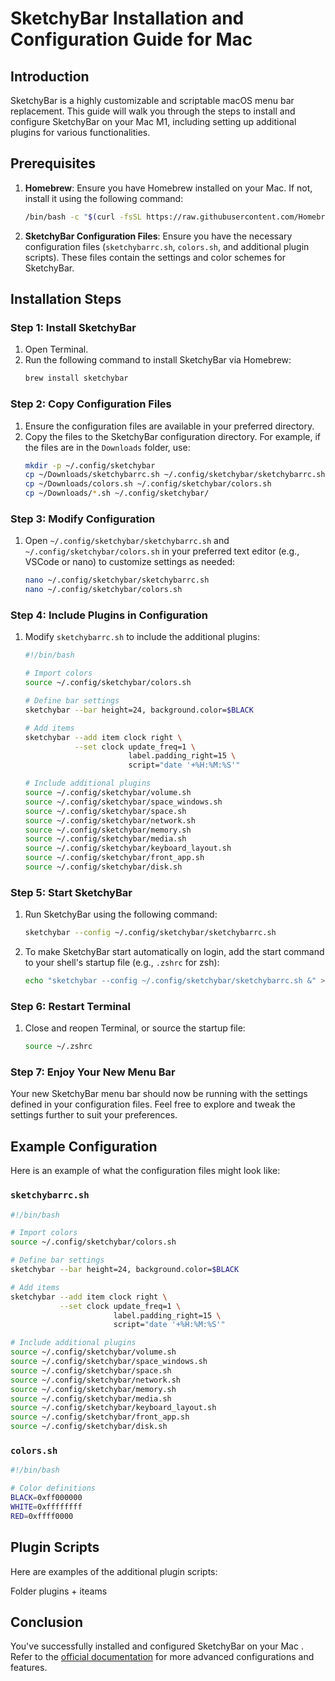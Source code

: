 # SketchyBar Installation and Configuration Guide for Mac

## Introduction

SketchyBar is a highly customizable and scriptable macOS menu bar replacement. This guide will walk you through the steps to install and configure SketchyBar on your Mac M1, including setting up additional plugins for various functionalities.

## Prerequisites

1. **Homebrew**: Ensure you have Homebrew installed on your Mac. If not, install it using the following command:
    ```bash
    /bin/bash -c "$(curl -fsSL https://raw.githubusercontent.com/Homebrew/install/HEAD/install.sh)"
    ```

2. **SketchyBar Configuration Files**: Ensure you have the necessary configuration files (`sketchybarrc.sh`, `colors.sh`, and additional plugin scripts). These files contain the settings and color schemes for SketchyBar.

## Installation Steps

### Step 1: Install SketchyBar

1. Open Terminal.
2. Run the following command to install SketchyBar via Homebrew:
    ```bash
    brew install sketchybar
    ```

### Step 2: Copy Configuration Files

1. Ensure the configuration files are available in your preferred directory.
2. Copy the files to the SketchyBar configuration directory. For example, if the files are in the `Downloads` folder, use:
    ```bash
    mkdir -p ~/.config/sketchybar
    cp ~/Downloads/sketchybarrc.sh ~/.config/sketchybar/sketchybarrc.sh
    cp ~/Downloads/colors.sh ~/.config/sketchybar/colors.sh
    cp ~/Downloads/*.sh ~/.config/sketchybar/
    ```

### Step 3: Modify Configuration

1. Open `~/.config/sketchybar/sketchybarrc.sh` and `~/.config/sketchybar/colors.sh` in your preferred text editor (e.g., VSCode or nano) to customize settings as needed:
    ```bash
    nano ~/.config/sketchybar/sketchybarrc.sh
    nano ~/.config/sketchybar/colors.sh
    ```

### Step 4: Include Plugins in Configuration

1. Modify `sketchybarrc.sh` to include the additional plugins:
    ```bash
    #!/bin/bash

    # Import colors
    source ~/.config/sketchybar/colors.sh

    # Define bar settings
    sketchybar --bar height=24, background.color=$BLACK

    # Add items
    sketchybar --add item clock right \
               --set clock update_freq=1 \
                           label.padding_right=15 \
                           script="date '+%H:%M:%S'"

    # Include additional plugins
    source ~/.config/sketchybar/volume.sh
    source ~/.config/sketchybar/space_windows.sh
    source ~/.config/sketchybar/space.sh
    source ~/.config/sketchybar/network.sh
    source ~/.config/sketchybar/memory.sh
    source ~/.config/sketchybar/media.sh
    source ~/.config/sketchybar/keyboard_layout.sh
    source ~/.config/sketchybar/front_app.sh
    source ~/.config/sketchybar/disk.sh
    ```

### Step 5: Start SketchyBar

1. Run SketchyBar using the following command:
    ```bash
    sketchybar --config ~/.config/sketchybar/sketchybarrc.sh
    ```

2. To make SketchyBar start automatically on login, add the start command to your shell's startup file (e.g., `.zshrc` for zsh):
    ```bash
    echo "sketchybar --config ~/.config/sketchybar/sketchybarrc.sh &" >> ~/.zshrc
    ```

### Step 6: Restart Terminal

1. Close and reopen Terminal, or source the startup file:
    ```bash
    source ~/.zshrc
    ```

### Step 7: Enjoy Your New Menu Bar

Your new SketchyBar menu bar should now be running with the settings defined in your configuration files. Feel free to explore and tweak the settings further to suit your preferences.

## Example Configuration

Here is an example of what the configuration files might look like:

### `sketchybarrc.sh`

```bash
#!/bin/bash

# Import colors
source ~/.config/sketchybar/colors.sh

# Define bar settings
sketchybar --bar height=24, background.color=$BLACK

# Add items
sketchybar --add item clock right \
           --set clock update_freq=1 \
                       label.padding_right=15 \
                       script="date '+%H:%M:%S'"

# Include additional plugins
source ~/.config/sketchybar/volume.sh
source ~/.config/sketchybar/space_windows.sh
source ~/.config/sketchybar/space.sh
source ~/.config/sketchybar/network.sh
source ~/.config/sketchybar/memory.sh
source ~/.config/sketchybar/media.sh
source ~/.config/sketchybar/keyboard_layout.sh
source ~/.config/sketchybar/front_app.sh
source ~/.config/sketchybar/disk.sh
```

### `colors.sh`

```bash
#!/bin/bash

# Color definitions
BLACK=0xff000000
WHITE=0xffffffff
RED=0xffff0000
```

## Plugin Scripts

Here are examples of the additional plugin scripts:

Folder plugins + iteams


## Conclusion

You've successfully installed and configured SketchyBar on your Mac . Refer to the [official documentation](https://github.com/FelixKratz/SketchyBar) for more advanced configurations and features.


